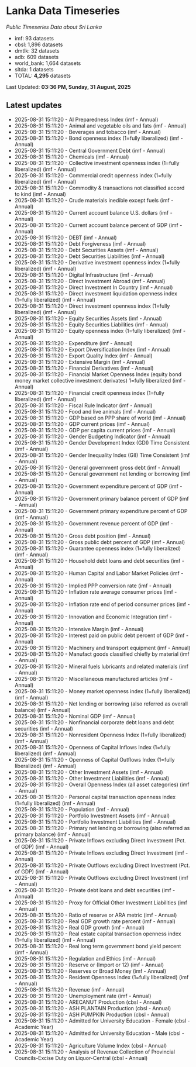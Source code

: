 # Lanka Data Timeseries
*Public Timeseries Data about Sri Lanka*

* imf: 93 datasets
* cbsl: 1,896 datasets
* dmtlk: 32 datasets
* adb: 609 datasets
* world_bank: 1,664 datasets
* sltda: 1 datasets
* TOTAL: **4,295** datasets

Last Updated: **03:36 PM, Sunday, 31 August, 2025**

## Latest updates

* 2025-08-31 15:11:20 - AI Preparedness Index (imf - Annual)
* 2025-08-31 15:11:20 - Animal and vegetable oils and fats (imf - Annual)
* 2025-08-31 15:11:20 - Beverages and tobacco (imf - Annual)
* 2025-08-31 15:11:20 - Bond openness index (1=fully liberalized) (imf - Annual)
* 2025-08-31 15:11:20 - Central Government Debt (imf - Annual)
* 2025-08-31 15:11:20 - Chemicals (imf - Annual)
* 2025-08-31 15:11:20 - Collective investment openness index (1=fully liberalized) (imf - Annual)
* 2025-08-31 15:11:20 - Commercial credit openness index (1=fully liberalized) (imf - Annual)
* 2025-08-31 15:11:20 - Commodity & transactions not classified accord to kind (imf - Annual)
* 2025-08-31 15:11:20 - Crude materials inedible except fuels (imf - Annual)
* 2025-08-31 15:11:20 - Current account balance U.S. dollars (imf - Annual)
* 2025-08-31 15:11:20 - Current account balance percent of GDP (imf - Annual)
* 2025-08-31 15:11:20 - DEBT (imf - Annual)
* 2025-08-31 15:11:20 - Debt Forgiveness (imf - Annual)
* 2025-08-31 15:11:20 - Debt Securities Assets (imf - Annual)
* 2025-08-31 15:11:20 - Debt Securities Liabilities (imf - Annual)
* 2025-08-31 15:11:20 - Derivative investment openness index (1=fully liberalized) (imf - Annual)
* 2025-08-31 15:11:20 - Digital Infrastructure (imf - Annual)
* 2025-08-31 15:11:20 - Direct Investment Abroad (imf - Annual)
* 2025-08-31 15:11:20 - Direct Investment In Country (imf - Annual)
* 2025-08-31 15:11:20 - Direct investment liquidation openness index (1=fully liberalized) (imf - Annual)
* 2025-08-31 15:11:20 - Direct investment openness index (1=fully liberalized) (imf - Annual)
* 2025-08-31 15:11:20 - Equity Securities Assets (imf - Annual)
* 2025-08-31 15:11:20 - Equity Securities Liabilities (imf - Annual)
* 2025-08-31 15:11:20 - Equity openness index (1=fully liberalized) (imf - Annual)
* 2025-08-31 15:11:20 - Expenditure (imf - Annual)
* 2025-08-31 15:11:20 - Export Diversification Index (imf - Annual)
* 2025-08-31 15:11:20 - Export Quality Index (imf - Annual)
* 2025-08-31 15:11:20 - Extensive Margin (imf - Annual)
* 2025-08-31 15:11:20 - Financial Derivatives (imf - Annual)
* 2025-08-31 15:11:20 - Financial Market Openness Index (equity bond money market collective investment derivates) 1=fully liberalized (imf - Annual)
* 2025-08-31 15:11:20 - Financial credit openness index (1=fully liberalized) (imf - Annual)
* 2025-08-31 15:11:20 - Fiscal Rule Indicator (imf - Annual)
* 2025-08-31 15:11:20 - Food and live animals (imf - Annual)
* 2025-08-31 15:11:20 - GDP based on PPP share of world (imf - Annual)
* 2025-08-31 15:11:20 - GDP current prices (imf - Annual)
* 2025-08-31 15:11:20 - GDP per capita current prices (imf - Annual)
* 2025-08-31 15:11:20 - Gender Budgeting Indicator (imf - Annual)
* 2025-08-31 15:11:20 - Gender Development Index (GDI) Time Consistent (imf - Annual)
* 2025-08-31 15:11:20 - Gender Inequality Index (GII) Time Consistent (imf - Annual)
* 2025-08-31 15:11:20 - General government gross debt (imf - Annual)
* 2025-08-31 15:11:20 - General government net lending or borrowing (imf - Annual)
* 2025-08-31 15:11:20 - Government expenditure percent of GDP (imf - Annual)
* 2025-08-31 15:11:20 - Government primary balance percent of GDP (imf - Annual)
* 2025-08-31 15:11:20 - Government primary expenditure percent of GDP (imf - Annual)
* 2025-08-31 15:11:20 - Government revenue percent of GDP (imf - Annual)
* 2025-08-31 15:11:20 - Gross debt position (imf - Annual)
* 2025-08-31 15:11:20 - Gross public debt percent of GDP (imf - Annual)
* 2025-08-31 15:11:20 - Guarantee openness index (1=fully liberalized) (imf - Annual)
* 2025-08-31 15:11:20 - Household debt loans and debt securities (imf - Annual)
* 2025-08-31 15:11:20 - Human Capital and Labor Market Policies (imf - Annual)
* 2025-08-31 15:11:20 - Implied PPP conversion rate (imf - Annual)
* 2025-08-31 15:11:20 - Inflation rate average consumer prices (imf - Annual)
* 2025-08-31 15:11:20 - Inflation rate end of period consumer prices (imf - Annual)
* 2025-08-31 15:11:20 - Innovation and Economic Integration (imf - Annual)
* 2025-08-31 15:11:20 - Intensive Margin (imf - Annual)
* 2025-08-31 15:11:20 - Interest paid on public debt percent of GDP (imf - Annual)
* 2025-08-31 15:11:20 - Machinery and transport equipment (imf - Annual)
* 2025-08-31 15:11:20 - Manufact goods classified chiefly by material (imf - Annual)
* 2025-08-31 15:11:20 - Mineral fuels lubricants and related materials (imf - Annual)
* 2025-08-31 15:11:20 - Miscellaneous manufactured articles (imf - Annual)
* 2025-08-31 15:11:20 - Money market openness index (1=fully liberalized) (imf - Annual)
* 2025-08-31 15:11:20 - Net lending or borrowing (also referred as overall balance) (imf - Annual)
* 2025-08-31 15:11:20 - Nominal GDP (imf - Annual)
* 2025-08-31 15:11:20 - Nonfinancial corporate debt loans and debt securities (imf - Annual)
* 2025-08-31 15:11:20 - Nonresident Openness Index (1=fully liberalized) (imf - Annual)
* 2025-08-31 15:11:20 - Openness of Capital Inflows Index (1=fully liberalized) (imf - Annual)
* 2025-08-31 15:11:20 - Openness of Capital Outflows Index (1=fully liberalized) (imf - Annual)
* 2025-08-31 15:11:20 - Other Investment Assets (imf - Annual)
* 2025-08-31 15:11:20 - Other Investment Liabilities (imf - Annual)
* 2025-08-31 15:11:20 - Overall Openness Index (all asset categories) (imf - Annual)
* 2025-08-31 15:11:20 - Personal capital transaction openness index (1=fully liberalized) (imf - Annual)
* 2025-08-31 15:11:20 - Population (imf - Annual)
* 2025-08-31 15:11:20 - Portfolio Investment Assets (imf - Annual)
* 2025-08-31 15:11:20 - Portfolio Investment Liabilities (imf - Annual)
* 2025-08-31 15:11:20 - Primary net lending or borrowing (also referred as primary balance) (imf - Annual)
* 2025-08-31 15:11:20 - Private Inflows excluding Direct Investment (Pct. of GDP) (imf - Annual)
* 2025-08-31 15:11:20 - Private Inflows excluding Direct Investment (imf - Annual)
* 2025-08-31 15:11:20 - Private Outflows excluding Direct Investment (Pct. of GDP) (imf - Annual)
* 2025-08-31 15:11:20 - Private Outflows excluding Direct Investment (imf - Annual)
* 2025-08-31 15:11:20 - Private debt loans and debt securities (imf - Annual)
* 2025-08-31 15:11:20 - Proxy for Official Other Investment Liabilities (imf - Annual)
* 2025-08-31 15:11:20 - Ratio of reserve or ARA metric (imf - Annual)
* 2025-08-31 15:11:20 - Real GDP growth rate percent (imf - Annual)
* 2025-08-31 15:11:20 - Real GDP growth (imf - Annual)
* 2025-08-31 15:11:20 - Real estate capital transaction openness index (1=fully liberalized) (imf - Annual)
* 2025-08-31 15:11:20 - Real long term government bond yield percent (imf - Annual)
* 2025-08-31 15:11:20 - Regulation and Ethics (imf - Annual)
* 2025-08-31 15:11:20 - Reserve or (Import or 12) (imf - Annual)
* 2025-08-31 15:11:20 - Reserves or Broad Money (imf - Annual)
* 2025-08-31 15:11:20 - Resident Openness Index (1=fully liberalized) (imf - Annual)
* 2025-08-31 15:11:20 - Revenue (imf - Annual)
* 2025-08-31 15:11:20 - Unemployment rate (imf - Annual)
* 2025-08-31 15:11:20 - ARECANUT Production (cbsl - Annual)
* 2025-08-31 15:11:20 - ASH PLANTAIN Production (cbsl - Annual)
* 2025-08-31 15:11:20 - ASH PUMPKIN Production (cbsl - Annual)
* 2025-08-31 15:11:20 - Admitted for University Education - Female (cbsl - Academic Year)
* 2025-08-31 15:11:20 - Admitted for University Education - Male (cbsl - Academic Year)
* 2025-08-31 15:11:20 - Agriculture Volume Index (cbsl - Annual)
* 2025-08-31 15:11:20 - Analysis of Revenue Collection of Provincial Councils-Excise Duty on Liquor-Central (cbsl - Annual)